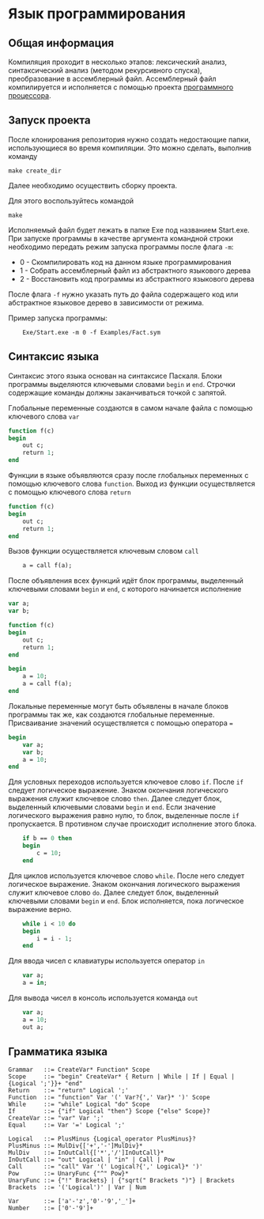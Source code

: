 # Язык программирования #
## Общая информация ##
Компиляция проходит в несколько этапов: лексический анализ, синтаксический анализ (методом рекурсивного спуска), преобразование в ассемблерный файл. Ассемблерный файл компилируется и исполняется с помощью проекта [программного процессора](https://github.com/SimonaytesYan/SoftCPU).

## Запуск проекта ##
После клонирования репозитория нужно создать недостающие папки, использующиеся во время компиляции. Это можно сделать, выполнив команду
```
make create_dir
```
Далее необходимо осуществить сборку проекта.

Для этого воспользуйтесь командой
```
make
```

Исполняемый файл будет лежать в папке Exe под названием Start.exe. При запуске программы в качестве аргумента командной строки необходимо передать режим запуска программы после флага `-m`: 

* 0 - Скомпилировать код на данном языке программирования
* 1 - Собрать ассемблерный файл из абстрактного языкового дерева
* 2 - Восстановить код программы из абстрактного языкового дерева

После флага `-f` нужно указать путь до файла содержащего код или абстрактное языковое дерево в зависимости от режима.

Пример запуска программы:
```
    Exe/Start.exe -m 0 -f Examples/Fact.sym
```

## Синтаксис языка ##
Синтаксис этого языка основан на синтаксисе Паскаля. Блоки программы выделяются ключевыми словами `begin` и `end`. Строчки содержащие команды должны заканчиваться точкой с запятой.

Глобальные переменные создаются в самом начале файла с помощью ключевого слова `var`
```Pascal
function f(c)
begin
    out c;
    return 1;
end
```

Функции в языке объявляются сразу после глобальных переменных с помощью ключевого слова `function`. Выход из функции осуществляется с помощью ключевого слова `return`
```Pascal
function f(c)
begin
    out c;
    return 1;
end
```

Вызов функции осуществляется ключевым словом `call`
```Pascal
    a = call f(a);
```

После объявления всех функций идёт блок программы, выделенный ключевыми словами `begin` и `end`, с которого начинается исполнение

```Pascal
var a;
var b;

function f(c)
begin
    out c;
    return 1;
end

begin
    a = 10;
    a = call f(a);
end
```

Локальные переменные могут быть объявлены в начале блоков программы так же, как создаются глобальные переменные. Присваивание значений осуществляется с помощью оператора `=`

```Pascal
begin
    var a;
    var b;
    a = 10;
end
```

Для условных переходов используется ключевое слово `if`. После `if` следует логическое выражение. Знаком окончания логического выражения служит ключевое слово `then`. Далее следует блок, выделенный ключевыми словами `begin` и `end`.
Если значение логического выражения равно нулю, то блок, выделенные после `if` пропускается. В противном случае происходит исполнение этого блока.

```Pascal
    if b == 0 then
    begin
        c = 10;
    end
```
Для циклов используется ключевое слово `while`. После него следует логическое выражение. Знаком окончания логического выражения служит ключевое слово `do`. Далее следует блок, выделенный ключевыми словами `begin` и `end`. Блок исполняется, пока логическое выражение верно.

```Pascal
    while i < 10 do
    begin
        i = i - 1;
    end
```

Для ввода чисел с клавиатуры используется оператор `in`
```Pascal
    var a;
    a = in;
```

Для вывода чисел в консоль используется команда `out`
```Pascal
    var a;
    a = 10;
    out a;
```

## Грамматика языка ##
```
Grammar   ::= CreateVar* Function* Scope
Scope     ::= "begin" CreateVar* { Return | While | If | Equal | {Logical ';'}}+ "end"
Return    ::= "return" Logical ';'
Function  ::= "function" Var '(' Var?{',' Var}* ')' Scope
While     ::= "while" Logical "do" Scope
If        ::= {"if" Logical "then"} Scope {"else" Scope}?
CreateVar ::= "var" Var ';'
Equal     ::= Var '=' Logical ';'

Logical   ::= PlusMinus {Logical_operator PlusMinus}?
PlusMinus ::= MulDiv{['+','-']MulDiv}*
MulDiv    ::= InOutCall{['*','/']InOutCall}*
InOutCall ::= "out" Logical | "in" | Call | Pow
Call      ::= "call" Var '(' Logical?{',' Logical}* ')'
Pow       ::= UnaryFunc {"^" Pow}*
UnaryFunc ::= {"!" Brackets} | {"sqrt(" Brackets ")"} | Brackets
Brackets  ::= '('Logical')' | Var | Num

Var       ::= ['a'-'z','0'-'9','_']+
Number    ::= ['0'-'9']+
```